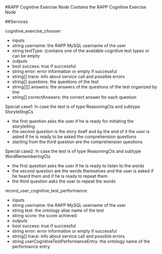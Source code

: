 #RAPP Cognitive Exercise Node
Contains the RAPP Cognitive Exercise Node

##Services

cognitive_exercise_chooser:
- inputs
 - string username: the RAPP MySQL username of the user
 - string testType: (contains one of the available cognitive test types or can be empty
- outputs
 - bool success: true if successful
 - string error: error information or empty if successful
 - string[] trace: info about service call and possible errors
 - string[] questions: the questions of the test
 - string[][] answers: the answers of the questions of the test organized by line
 - string[] correctAnswers: the correct answer for each question

Special case1: In case the test is of type ReasoningCts and subtype StorytellingCs
- the first question asks the user if he is ready for initiating the storytelling.
- the second question is the story itself and by the end of it the user is asked if he is ready to be asked the comprehension questions
- starting from the third question are the comprehension questions

Special case2: In case the test is of type ReasoningCts and subtype WordRememberingCts
- the first question asks the user if he is ready to listen to the words
- the second question are the words themselves and the user is asked if he heard them and if he is ready to repeat them
- the third question asks the user to repeat the words

record_user_cognitive_test_performance:
- inputs
 - string username: the RAPP MySQL username of the user
 - string test: the ontology alias name of the test
 - string score: the score achieved
- outputs
 - bool success: true if successful
 - string error: error information or empty if successful
 - string[] trace: info about service call and possible errors
 - string userCognitiveTestPerformanceEntry: the ontology name of the performance entry
